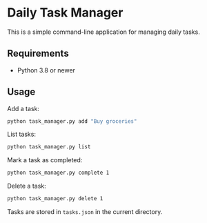 # Daily Task Manager

This is a simple command-line application for managing daily tasks.

## Requirements

* Python 3.8 or newer

## Usage

Add a task:

```bash
python task_manager.py add "Buy groceries"
```

List tasks:

```bash
python task_manager.py list
```

Mark a task as completed:

```bash
python task_manager.py complete 1
```

Delete a task:

```bash
python task_manager.py delete 1
```

Tasks are stored in `tasks.json` in the current directory.
